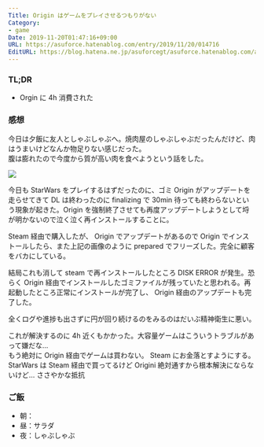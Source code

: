 ```yaml
---
Title: Origin はゲームをプレイさせるつもりがない
Category:
- game
Date: 2019-11-20T01:47:16+09:00
URL: https://asuforce.hatenablog.com/entry/2019/11/20/014716
EditURL: https://blog.hatena.ne.jp/asuforcegt/asuforce.hatenablog.com/atom/entry/26006613468423652
---
```


### TL;DR

- Orgin に  4h 消費された

###  感想

今日は夕飯に友人としゃぶしゃぶへ。焼肉屋のしゃぶしゃぶだったんだけど、肉はうまいけどなんか物足りない感じだった。  
腹は膨れたので今度から質が高い肉を食べようという話をした。

<span itemtype="http://schema.org/Photograph" itemscope="itemscope"><img class="magnifiable" src="https://lh3.googleusercontent.com/-lu53_Va2UqM/XdP77K6pcFI/AAAAAAABCNQ/Cusv_NYoxaAjDIA2jC_Xt-PTlXzDNo-7wCE0YBhgL/s1200/Capture.PNG" itemprop="image"></span>

今日も StarWars をプレイするはずだったのに、ゴミ Origin がアップデートを走らせてきて DL は終わったのに finalizing で 30min 待っても終わらないという現象が起きた。Origin を強制終了させても再度アップデートしようとして埒が明かないので泣く泣く再インストールすることに。

Steam 経由で購入したが、 Origin でアップデートがあるので Origin でインストールしたら、また上記の画像のように prepared でフリーズした。完全に顧客をバカにしている。

結局これも消して steam で再インストールしたところ DISK ERROR が発生。恐らく Origin 経由でインストールしたゴミファイルが残っていたと思われる。再起動したところ正常にインストールが完了し、 Origin 経由のアップデートも完了した。

全くログや進捗も出さずに円が回り続けるのをみるのはだいぶ精神衛生に悪い。

これが解決するのに 4h 近くもかかった。大容量ゲームはこういうトラブルがあって嫌だな...  
もう絶対に Origin 経由でゲームは買わない。 Steam にお金落とすようにする。StarWars は Steam 経由で買ってるけど Origini 絶対通すから根本解決にならないけど... ささやかな抵抗

### ご飯

- 朝：
- 昼：サラダ
- 夜：しゃぶしゃぶ
